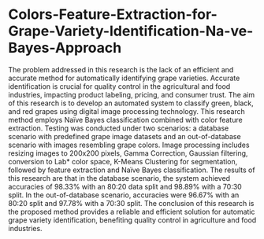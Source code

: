 # Colors-Feature-Extraction-for-Grape-Variety-Identification-Na-ve-Bayes-Approach
The problem addressed in this research is the lack of an efficient and accurate method for automatically identifying grape varieties. Accurate identification is crucial for quality control in the agricultural and food industries, impacting product labeling, pricing, and consumer trust. The aim of this research is to develop an automated system to classify green, black, and red grapes using digital image processing technology. This research method employs Naïve Bayes classification combined with color feature extraction. Testing was conducted under two scenarios: a database scenario with predefined grape image datasets and an out-of-database scenario with images resembling grape colors. Image processing includes resizing images to 200x200 pixels, Gamma Correction, Gaussian filtering, conversion to Lab* color space, K-Means Clustering for segmentation, followed by feature extraction and Naïve Bayes classification. The results of this research are that in the database scenario, the system achieved accuracies of 98.33% with an 80:20 data split and 98.89% with a 70:30 split. In the out-of-database scenario, accuracies were 96.67% with an 80:20 split and 97.78% with a 70:30 split. The conclusion of this research is the proposed method provides a reliable and efficient solution for automatic grape variety identification, benefiting quality control in agriculture and food industries.

